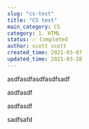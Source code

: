 ```yaml
---
slug: "cs-test"
title: "CS test"
main_category: CS
category: 1. HTML
status: ✅ Completed
author: scott scott
created_time: 2021-03-07
updated_time: 2021-03-28
---
```


asdfasdfasdfasdfsadf

asdfasdf

asdfasdf

sadfsafd
